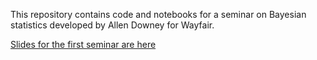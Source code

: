 This repository contains code and notebooks for a seminar on Bayesian statistics developed by Allen Downey for Wayfair.

[Slides for the first seminar are here](http://tinyurl.com/waybayes01)
